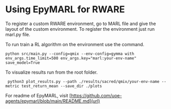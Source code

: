 # Using EpyMARL for RWARE

To register a custom RWARE environment, go to MARL file and give the layout of the custom environment. To register the environment just run marl.py file.

To run train a RL algorithm on the environment use the command.

```shell
python src/main.py --config=qmix --env-config=gymma with env_args.time_limit=500 env_args.key="marl:your-env-name" save_model=True
```

To visualize results run from the root folder.

```shell
 python3 plot_results.py --path ./results/sacred/qmix/your-env-name --metric test_return_mean --save_dir ./plots
```

For readme of EpyMARL, visit [https://github.com/uoe-agents/epymarl/blob/main/README.md](url)
 
